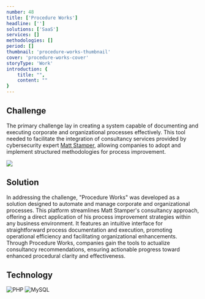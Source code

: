 ```yaml
---
number: 48
title: ['Procedure Works']
headline: ['']
solutions: ['SaaS']
services: []
methodologies: []
period: []
thumbnail: 'procedure-works-thumbnail'
cover: 'procedure-works-cover'
storyType: 'Work'
introduction: {
    title: "",
    content: ""
}
---
```


## Challenge

The primary challenge lay in creating a system capable of documenting and executing corporate and organizational processes effectively. This tool needed to facilitate the integration of consultancy services provided by cybersecurity expert [Matt Stamper](https://www.linkedin.com/in/stamper/), allowing companies to adopt and implement structured methodologies for process improvement. 

![](/work/procedure-works-figure-1.jpg)

## Solution

In addressing the challenge, "Procedure Works" was developed as a solution designed to automate and manage corporate and organizational processes. This platform streamlines Matt Stamper's consultancy approach, offering a direct application of his process improvement strategies within any business environment. It features an intuitive interface for straightforward process documentation and execution, promoting operational efficiency and facilitating organizational enhancements. Through Procedure Works, companies gain the tools to actualize consultancy recommendations, ensuring actionable progress toward enhanced procedural clarity and effectiveness.

## Technology

<div class="story_story__mainContent__technologies__v5XXm">
  <div class="story_story__mainContent__technologies__images__6NSg5">
    <div>
      <img loading="lazy" src="/technologies/php.svg" alt="PHP"/>
      <img loading="lazy" src="/technologies/mysql.svg" alt="MySQL"/>
    </div>
  </div>
</div>